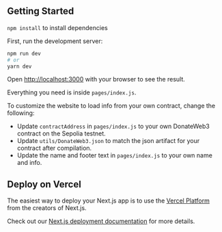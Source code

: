 ## Getting Started

`npm install` to install dependencies

First, run the development server:

```bash
npm run dev
# or
yarn dev
```

Open [http://localhost:3000](http://localhost:3000) with your browser to see the result.

Everything you need is inside `pages/index.js`.

To customize the website to load info from your own contract, change the following:

- Update `contractAddress` in `pages/index.js` to your own DonateWeb3 contract on the Sepolia testnet.
- Update `utils/DonateWeb3.json` to match the json artifact for your contract after compilation.
- Update the name and footer text in `pages/index.js` to your own name and info.

## Deploy on Vercel

The easiest way to deploy your Next.js app is to use the [Vercel Platform](https://vercel.com/new?utm_medium=default-template&filter=next.js&utm_source=create-next-app&utm_campaign=create-next-app-readme) from the creators of Next.js.

Check out our [Next.js deployment documentation](https://nextjs.org/docs/deployment) for more details.
